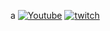 a
[![Youtube](https://cdn-icons-png.flaticon.com/256/1384/1384060.png)](https://www.youtube.com/channel/UCO7zkmL72QYNqj-cLEKQllg)
[![twitch](https://cdn-icons-png.flaticon.com/512/5968/5968819.png)](https://www.twitch.tv/pixelofficer)
